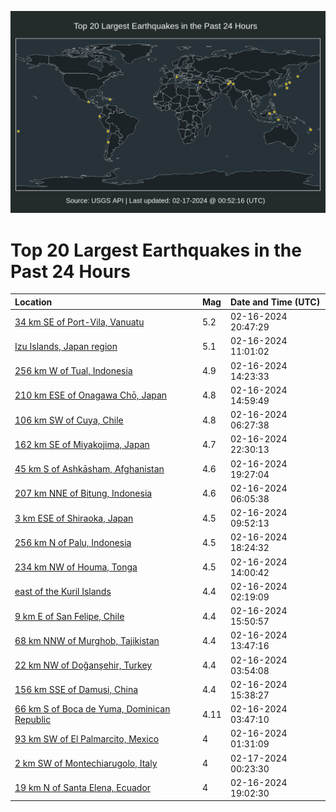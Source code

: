 ![Map](./map.png)

# Top 20 Largest Earthquakes in the Past 24 Hours

| Location | Mag | Date and Time (UTC) |
|:---|:---|:---|
| [34 km SE of Port-Vila, Vanuatu](https://earthquake.usgs.gov/earthquakes/eventpage/us7000lzqy) | 5.2 | 02-16-2024 20:47:29 |
| [Izu Islands, Japan region](https://earthquake.usgs.gov/earthquakes/eventpage/us7000lzkm) | 5.1 | 02-16-2024 11:01:02 |
| [256 km W of Tual, Indonesia](https://earthquake.usgs.gov/earthquakes/eventpage/us7000lzli) | 4.9 | 02-16-2024 14:23:33 |
| [210 km ESE of Onagawa Chō, Japan](https://earthquake.usgs.gov/earthquakes/eventpage/us7000lzlp) | 4.8 | 02-16-2024 14:59:49 |
| [106 km SW of Cuya, Chile](https://earthquake.usgs.gov/earthquakes/eventpage/us7000lzjv) | 4.8 | 02-16-2024 06:27:38 |
| [162 km SE of Miyakojima, Japan](https://earthquake.usgs.gov/earthquakes/eventpage/us7000lzrx) | 4.7 | 02-16-2024 22:30:13 |
| [45 km S of Ashkāsham, Afghanistan](https://earthquake.usgs.gov/earthquakes/eventpage/us7000lzqk) | 4.6 | 02-16-2024 19:27:04 |
| [207 km NNE of Bitung, Indonesia](https://earthquake.usgs.gov/earthquakes/eventpage/us7000lzjt) | 4.6 | 02-16-2024 06:05:38 |
| [3 km ESE of Shiraoka, Japan](https://earthquake.usgs.gov/earthquakes/eventpage/us7000lzkh) | 4.5 | 02-16-2024 09:52:13 |
| [256 km N of Palu, Indonesia](https://earthquake.usgs.gov/earthquakes/eventpage/us7000lzqc) | 4.5 | 02-16-2024 18:24:32 |
| [234 km NW of Houma, Tonga](https://earthquake.usgs.gov/earthquakes/eventpage/us7000lzld) | 4.5 | 02-16-2024 14:00:42 |
| [east of the Kuril Islands](https://earthquake.usgs.gov/earthquakes/eventpage/us7000lzj2) | 4.4 | 02-16-2024 02:19:09 |
| [9 km E of San Felipe, Chile](https://earthquake.usgs.gov/earthquakes/eventpage/us7000lznk) | 4.4 | 02-16-2024 15:50:57 |
| [68 km NNW of Murghob, Tajikistan](https://earthquake.usgs.gov/earthquakes/eventpage/us7000lzlb) | 4.4 | 02-16-2024 13:47:16 |
| [22 km NW of Doğanşehir, Turkey](https://earthquake.usgs.gov/earthquakes/eventpage/us7000lzjh) | 4.4 | 02-16-2024 03:54:08 |
| [156 km SSE of Damusi, China](https://earthquake.usgs.gov/earthquakes/eventpage/us7000lzni) | 4.4 | 02-16-2024 15:38:27 |
| [66 km S of Boca de Yuma, Dominican Republic](https://earthquake.usgs.gov/earthquakes/eventpage/pr2024047000) | 4.11 | 02-16-2024 03:47:10 |
| [93 km SW of El Palmarcito, Mexico](https://earthquake.usgs.gov/earthquakes/eventpage/us7000lziz) | 4 | 02-16-2024 01:31:09 |
| [2 km SW of Montechiarugolo, Italy](https://earthquake.usgs.gov/earthquakes/eventpage/us7000lzs8) | 4 | 02-17-2024 00:23:30 |
| [19 km N of Santa Elena, Ecuador](https://earthquake.usgs.gov/earthquakes/eventpage/us7000lzqj) | 4 | 02-16-2024 19:02:30 |

